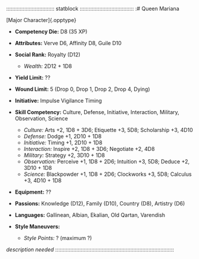 :::::::::::::::::::::::::::::::: statblock ::::::::::::::::::::::::::::::::::::
:# Queen Mariana 

[Major Character]{.opptype}

- **Competency Die:** D8 (35 XP)
- **Attributes:** Verve D6, Affinity D8, Guile D10
- **Social Rank:** Royalty (D12)
  - *Wealth:* 2D12 + 1D8
- **Yield Limit:** ??
- **Wound Limit:** 5 (Drop 0, Drop 1, Drop 2, Drop 4, Dying)
- **Initiative:** 
    Impulse 
    Vigilance 
    Timing 
- **Skill Competency:** Culture, Defense, Initiative, Interaction, Military, Observation, Science
  - *Culture:*        Arts +2, 1D8 + 3D6; Etiquette +3, 5D8; Scholarship +3, 4D10
  - *Defense:*        Dodge +1, 2D10 + 1D8
  - *Initiative:*     Timing +1, 2D10 + 1D8
  - *Interaction:*    Inspire +2, 1D8 + 3D6; Negotiate +2, 4D8
  - *Military:*       Strategy +2, 3D10 + 1D8
  - *Observation:*    Perceive +1, 1D8 + 2D6; Intuition +3, 5D8; Deduce +2, 3D10 + 1D8
  - *Science:*        Blackpowder +1, 1D8 + 2D6; Clockworks +3, 5D8; Calculus +3, 4D10 + 1D8
- **Equipment:** ??
     
- **Passions:** 
    Knowledge              (D12),
    Family                 (D10), 
    Country                 (D8), 
    Artistry                (D6)
- **Languages:** Gallinean, Albian, Ekalian, Old Qartan, Varendish
- **Style Maneuvers:**
  - *Style Points:* ? (maximum ?)

*description needed*
:::::::::::::::::::::::::::::::::::::::::::::::::::::::::::::::::::::::::::::::
